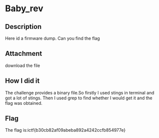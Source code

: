 # Baby_rev            
## Description
Here id a firmware dump. Can you find the flag
## Attachment
download the file 
## How I did it
The challenge provides a binary file.So firstly I used stings in terminal and got a lot of stings. Then I used grep to find whether I would get it and the flag was obtained.

## Flag

The flag is:ictf{b30cb82af09abeba892a4242ccfb854977e}
